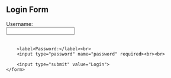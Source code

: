 <!DOCTYPE html>
<html>
<head>
    <title>Simple Login</title>
</head>
<body>
    <h2>Login Form</h2>
    <form action="login.php" method="post">
        <label>Username:</label><br>
        <input type="text" name="username" required><br><br>

        <label>Password:</label><br>
        <input type="password" name="password" required><br><br>

        <input type="submit" value="Login">
    </form>
</body>
</html>
